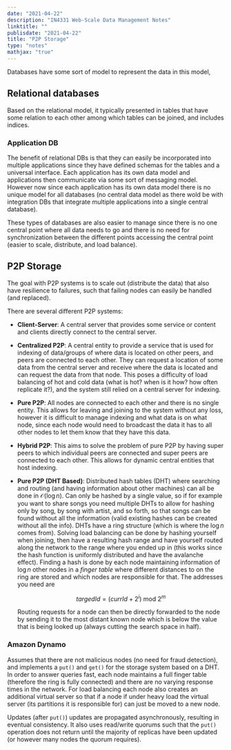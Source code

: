 ```yaml
---
date: "2021-04-22"
description: "IN4331 Web-Scale Data Management Notes"
linktitle: ""
publisdate: "2021-04-22"
title: "P2P Storage"
type: "notes"
mathjax: "true"
---
```


Databases have some sort of model to represent the data in this model,

## Relational databases

Based on the relational model, it typically presented in tables that have some relation to each other among which tables can be joined, and includes indices.

### Application DB

The benefit of relational DBs is that they can easily be incorporated into multiple applications since they have defined schemas for the tables and a universal interface. Each application has its own data model and applications then communicate via some sort of messaging model. However now since each application has its own data model there is no unique model for all databases (no central data model as there wold be with integration DBs that integrate multiple applications into a single central database).

These types of databases are also easier to manage since there is no one central point where all data needs to go and there is no need for synchronization between the different points accessing the central point (easier to scale, distribute, and load balance).

## P2P Storage

The goal with P2P systems is to scale out (distribute the data) that also have resilience to failures, such that failing nodes can easily be handled (and replaced).

There are several different P2P systems:

- **Client-Server**: A central server that provides some service or content and clients directly connect to the central server.
- **Centralized P2P**: A central entity to provide a service that is used for indexing of data/groups of where data is located on other peers, and peers are connected to each other. They can request a location of some data from the central server and receive where the data is located and can request the data from that node. This poses a difficulty of load balancing of hot and cold data (what is hot? when is it how? how often replicate it?), and the system still relied on a central server for indexing.
- **Pure P2P**: All nodes are connected to each other and there is no single entity. This allows for leaving and joining to the system without any loss, however it is difficult to manage indexing and what data is on what node, since each node would need to broadcast the data it has to all other nodes to let them know that they have this data.
- **Hybrid P2P**: This aims to solve the problem of pure P2P by having super peers to which individual peers are connected and super peers are connected to each other. This allows for dynamic central entities that host indexing.
- **Pure P2P (DHT Based)**: Distributed hash tables (DHT) where searching and routing (and having information about other machines) can all be done in $\mathcal{O}(\log{}n)$. Can only be hashed by a single value, so if for example you want to share songs you need multiple DHTs to allow for hashing only by song, by song with artist, and so forth, so that songs can be found without all the information (valid existing hashes can be created without all the info). DHTs have a ring structure (which is where the $\log{}n$ comes from). Solving load balancing can be done by hashing yourself when joining, then have a resulting hash range and have yourself routed along the network to the range where you ended up in (this works since the hash function is uniformly distributed and have the avalanche effect). Finding a hash is done by each node maintaining information of $\log{}n$ other nodes in a _finger table_ where different distances to on the ring are stored and which nodes are responsible for that. The addresses you need are

    $$targedId = (currId + 2^i) \text{ mod } 2^m$$

    Routing requests for a node can then be directly forwarded to the node by sending it to the most distant known node which is below the value that is being looked up (always cutting the search space in half).

### Amazon Dynamo

Assumes that there are not malicious nodes (no need for fraud detection), and implements a `put()` and `get()` for the storage system based on a DHT. In order to answer queries fast, each node maintains a full finger table (therefore the ring is fully connected) and there are no varying response times in the network. For load balancing each node also creates an additional virtual server so that if a node if under heavy load the virtual server (its partitions it is responsible for) can just be moved to a new node.

Updates (after `put()`) updates are propagated asynchronously, resulting in eventual consistency. It also uses read/write quorums such that the `put()` operation does not return until the majority of replicas have been updated (or however many nodes the quorum requires).
